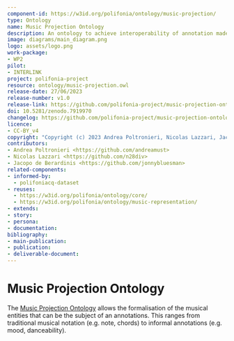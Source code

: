 ```yaml
---
component-id: https://w3id.org/polifonia/ontology/music-projection/
type: Ontology
name: Music Projection Ontology
description: An ontology to achieve interoperability of annotation made on musical content.
image: diagrams/main_diagram.png
logo: assets/logo.png
work-package:
- WP2
pilot:
- INTERLINK
project: polifonia-project
resource: ontology/music-projection.owl
release-date: 27/06/2023
release-number: v1.0
release-link: https://github.com/polifonia-project/music-projection-ontology/tag/v1.0
doi: 10.5281/zenodo.7919970
changelog: https://github.com/polifonia-project/music-projection-ontology/tag/v1.0
licence:
- CC-BY_v4
copyright: "Copyright (c) 2023 Andrea Poltronieri, Nicolas Lazzari, Jacopo De Bernardinis"
contributors:
- Andrea Poltronieri <https://github.com/andreamust>
- Nicolas Lazzari <https://github.com/n28div>
- Jacopo de Berardinis <https://github.com/jonnybluesman>
related-components:
- informed-by:
  - polifoniacq-dataset
- reuses:  
  - https://w3id.org/polifonia/ontology/core/
  - https://w3id.org/polifonia/ontology/music-representation/
- extends: 
- story:
- persona:
- documentation:
bibliography:
- main-publication:
- publication:
- deliverable-document:
---
```


# Music Projection Ontology

The [Music Projection Ontology](https://github.com/polifonia-project/music-projection-ontology) allows the formalisation of the musical entities that can be the subject of an annotations. 
This ranges from traditional musical notation (e.g. note, chords) to informal annotations (e.g. mood, danceability).